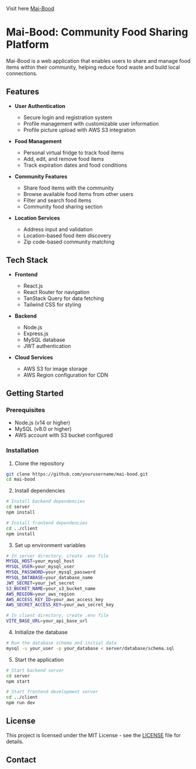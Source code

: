 Visit here [Mai-Bood](https://maibood.onrender.com/home)

# Mai-Bood: Community Food Sharing Platform

Mai-Bood is a web application that enables users to share and manage food items within their community, helping reduce food waste and build local connections.

## Features

- **User Authentication**
  - Secure login and registration system
  - Profile management with customizable user information
  - Profile picture upload with AWS S3 integration

- **Food Management**
  - Personal virtual fridge to track food items
  - Add, edit, and remove food items
  - Track expiration dates and food conditions

- **Community Features**
  - Share food items with the community
  - Browse available food items from other users
  - Filter and search food items
  - Community food sharing section

- **Location Services**
  - Address input and validation
  - Location-based food item discovery
  - Zip code-based community matching

## Tech Stack

- **Frontend**
  - React.js
  - React Router for navigation
  - TanStack Query for data fetching
  - Tailwind CSS for styling

- **Backend**
  - Node.js
  - Express.js
  - MySQL database
  - JWT authentication

- **Cloud Services**
  - AWS S3 for image storage
  - AWS Region configuration for CDN

## Getting Started

### Prerequisites

- Node.js (v14 or higher)
- MySQL (v8.0 or higher)
- AWS account with S3 bucket configured


### Installation

1. Clone the repository
```bash
git clone https://github.com/yourusername/mai-bood.git
cd mai-bood
```

2. Install dependencies
```bash
# Install backend dependencies
cd server
npm install

# Install frontend dependencies
cd ../client
npm install
```

3. Set up environment variables
```bash
# In server directory, create .env file
MYSQL_HOST=your_mysql_host
MYSQL_USER=your_mysql_user
MYSQL_PASSWORD=your_mysql_password
MYSQL_DATABASE=your_database_name
JWT_SECRET=your_jwt_secret
S3_BUCKET_NAME=your_s3_bucket_name
AWS_REGION=your_aws_region
AWS_ACCESS_KEY_ID=your_aws_access_key
AWS_SECRET_ACCESS_KEY=your_aws_secret_key

# In client directory, create .env file
VITE_BASE_URL=your_api_base_url
```

4. Initialize the database
```bash
# Run the database schema and initial data
mysql -u your_user -p your_database < server/database/schema.sql
```

5. Start the application
```bash
# Start backend server
cd server
npm start

# Start frontend development server
cd ../client
npm run dev
```



## License

This project is licensed under the MIT License - see the [LICENSE](LICENSE) file for details.

## Contact

